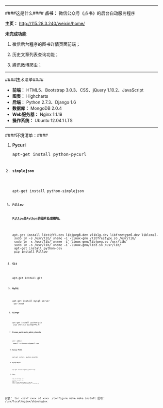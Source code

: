 ***
####这是什么####
**点书：** 微信公众号《点书》的后台自动服务程序

**主页：** <http://115.28.3.240/weixin/home/>

**未完成功能**

1. 微信后台程序的图书详情页面前端；

2. 历史文章列表查询功能；

3. 腾讯微博爬虫；

***
####技术清单####
+ **前端：** HTML5、Bootstrap 3.0.3、CSS、jQuery 1.10.2、JavaScript
+ **图表：** Highcharts
+ **后端：** Python 2.7.3、Django 1.6
+ **数据库：** MongoDB 2.0.4
+ **Web服务器：** Nginx 1.1.19
+ **操作系统：** Ubuntu 12.04.1 LTS

***
####环境清单：####
1. **Pycurl**
    <pre>apt-get install python-pycurl<code>
2. **simplejson**
    <pre>apt-get install python-simplejson<code>
3. **Pillow**

    **Pillow是Python的图片处理模块。**
    <pre>apt-get install libtiff4-dev libjpeg8-dev zlib1g-dev libfreetype6-dev liblcms2-dev libwebp-dev tcl8.5-dev tk8.5-dev
    sudo ln -s /usr/lib/`uname -i`-linux-gnu /libfreetype.so /usr/lib/
    sudo ln -s /usr/lib/`uname -i`-linux-gnu/libjpeg.so /usr/lib/
    sudo ln -s /usr/lib/`uname -i`-linux-gnu/libz.so /usr/lib/
    apt-get install python-dev
    pip install Pillow<code>
4. **Git**
    <pre>apt-get install git<code>
5. **MySQL**
    <pre>apt-get install mysql-server
    usr:root<code>
6. **Django**
    <pre>apt-get install python-pip
    pip install Django==1.6<code>
7. **Django_auth:auth_admin_dianshu**
    <pre>usr：admin
    email：niubenaniu@gmail.com<code>
8. **Django-MySQL**
    <pre>apt-get install  python-mysqldb<code>
9. **Django-Nginx**
    <pre>apt-get install nginx python-flup<code>
10. **Nginx**
    <pre>apt-get install gcc
    apt-get install g++
    curl -O <ftp://ftp.csx.cam.ac.uk/pub/software/programming/pcre/pcre-8.33.tar.gz>
    curl -O zlib.net/zlib-1.2.8.tar.gz
    curl -O nginx.org/download/nginx-1.4.4.tar.gz
安装：
    tar -xzvf xxxx
    cd xxxx
    ./configure
    make
    make install
启动：
    /usr/local/nginx/sbin/nginx<code>
